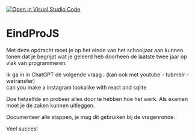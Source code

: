 [![Open in Visual Studio Code](https://classroom.github.com/assets/open-in-vscode-2e0aaae1b6195c2367325f4f02e2d04e9abb55f0b24a779b69b11b9e10269abc.svg)](https://classroom.github.com/online_ide?assignment_repo_id=19477697&assignment_repo_type=AssignmentRepo)
# EindProJS

Met deze opdracht moet je op het einde van het schooljaar aan kunnen tonen dat je begrijpt wat je geleerd heb doorheen de laatste twee jaar op vlak van programmeren. 

Ik ga in in ChatGPT de volgende vraag :  (kan ook met youtube - tubmblr - wetransfer) <br>
can you make a instagram lookalike with react and sqlite

Doe hetzelfde en probeer alles door te hebben hoe het werk. Als examen moet je 
de zaken kunnen uitleggen.

Documenteer alle stappen, je mag dit gebruiken bij de vragenronde. 

Veel succes! 
